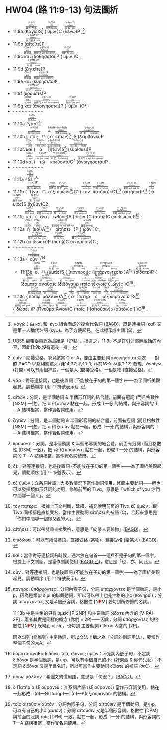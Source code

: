 # HW04 (路 11:9-13) 句法圖析



- 11:9a (<RUBY><ruby><ruby>Κἀγὼ<rt>我也 And I</rt></ruby><rt><a href='https://bible.fhl.net/new/s.php?N=0&k=02504&m='>κἀγώ</a></rt></ruby><rt>P-1NS</rt></RUBY>)S[^1] (<RUBY><ruby><ruby>ὑμῖν<rt>你們 to you</rt></ruby><rt><a href='https://bible.fhl.net/new/s.php?N=0&k=04771&m='>σύ</a></rt></ruby><rt>P-2DP</rt></RUBY>)C (<RUBY><ruby><ruby><span class='verb'>λέγω</span><rt>告訴 say</rt></ruby><rt><a href='https://bible.fhl.net/new/s.php?N=0&k=03004&m='>λέγω</a></rt></ruby><rt>V-PAI-1S</rt></RUBY>)P <span class='punctuation'>,</span>[^2] 
- 11:9b (<RUBY><ruby><ruby><span class='verb'>αἰτεῖτε</span><rt>你們祈求 ask</rt></ruby><rt><a href='https://bible.fhl.net/new/s.php?N=0&k=00154&m='>αἰτέω</a></rt></ruby><rt>V-PAM-2P</rt></RUBY>)P 
- 11:9c <RUBY><ruby><ruby>καὶ<rt>就 and</rt></ruby><rt><a href='https://bible.fhl.net/new/s.php?N=0&k=02532&m='>καί</a></rt></ruby><rt>CONJ</rt></RUBY> (<RUBY><ruby><ruby><span class='verb'>δοθήσεται</span><rt>會給 it will be given</rt></ruby><rt><a href='https://bible.fhl.net/new/s.php?N=0&k=01325&m='>δίδωμι</a></rt></ruby><rt>V-FPI-3S</rt></RUBY>)P (<RUBY><ruby><ruby>ὑμῖν<rt>你們 to you</rt></ruby><rt><a href='https://bible.fhl.net/new/s.php?N=0&k=04771&m='>σύ</a></rt></ruby><rt>P-2DP</rt></RUBY>)C <span class='punctuation'>,</span> 
- 11:9d (<RUBY><ruby><ruby><span class='verb'>ζητεῖτε</span><rt>尋找 seek</rt></ruby><rt><a href='https://bible.fhl.net/new/s.php?N=0&k=02212&m='>ζητέω</a></rt></ruby><rt>V-PAM-2P</rt></RUBY>)P 
- 11:9e <RUBY><ruby><ruby>καὶ<rt>就 and</rt></ruby><rt><a href='https://bible.fhl.net/new/s.php?N=0&k=02532&m='>καί</a></rt></ruby><rt>CONJ</rt></RUBY> (<RUBY><ruby><ruby><span class='verb'>εὑρήσετε</span><rt>會得到 you will find</rt></ruby><rt><a href='https://bible.fhl.net/new/s.php?N=0&k=02147&m='>εὑρίσκω</a></rt></ruby><rt>V-FAI-2P</rt></RUBY>)P <span class='punctuation'>,</span> 
- 11:9f (<RUBY><ruby><ruby><span class='verb'>κρούετε</span><rt>叩門 knock</rt></ruby><rt><a href='https://bible.fhl.net/new/s.php?N=0&k=02925&m='>κρούω</a></rt></ruby><rt>V-PAM-2P</rt></RUBY>)P 
- 11:9g <RUBY><ruby><ruby>καὶ<rt>就 and</rt></ruby><rt><a href='https://bible.fhl.net/new/s.php?N=0&k=02532&m='>καί</a></rt></ruby><rt>CONJ</rt></RUBY> (<RUBY><ruby><ruby><span class='verb'>ἀνοιγήσεται</span><rt>會開門 it will be opened</rt></ruby><rt><a href='https://bible.fhl.net/new/s.php?N=0&k=00455&m='>ἀνοίγω</a></rt></ruby><rt>V-FPI-3S</rt></RUBY>)P (<RUBY><ruby><ruby>ὑμῖν<rt>為你們 to you</rt></ruby><rt><a href='https://bible.fhl.net/new/s.php?N=0&k=04771&m='>σύ</a></rt></ruby><rt>P-2DP</rt></RUBY>)C[^3] <span class='punctuation'>·</span> 
- ⋯⋯⋯⋯⋯⋯⋯
- 11:10a ⸉<RUBY><ruby><ruby>γὰρ<rt>因為 for</rt></ruby><rt><a href='https://bible.fhl.net/new/s.php?N=0&k=01063&m='>γάρ</a></rt></ruby><rt>CONJ</rt></RUBY>⸊[^4]
- 11:10b [<RUBY><ruby><ruby>πᾶς<rt>凡 Everyone</rt></ruby><rt><a href='https://bible.fhl.net/new/s.php?N=0&k=03956&m='>πᾶς</a></rt></ruby><rt>A-NSM</rt></RUBY> ⸉⸊ (<RUBY><ruby><ruby>ὁ<rt>- -</rt></ruby><rt><a href='https://bible.fhl.net/new/s.php?N=0&k=03588&m='>ὀ</a></rt></ruby><rt>T-NSM</rt></RUBY> <RUBY><ruby><ruby><span class='ptc'>αἰτῶν</span><rt>祈求 asking</rt></ruby><rt><a href='https://bible.fhl.net/new/s.php?N=0&k=00154&m='>αἰτέω</a></rt></ruby><rt>V-PAP-NSM</rt></RUBY>)[^5] ]S (<RUBY><ruby><ruby><span class='verb'>λαμβάνει</span><rt>得到 receives</rt></ruby><rt><a href='https://bible.fhl.net/new/s.php?N=0&k=02983&m='>λαμβάνω</a></rt></ruby><rt>V-PAI-3S</rt></RUBY>)P 
- 11:10c <RUBY><ruby><ruby>καὶ<rt>- and</rt></ruby><rt><a href='https://bible.fhl.net/new/s.php?N=0&k=02532&m='>καί</a></rt></ruby><rt>CONJ</rt></RUBY> (<RUBY><ruby><ruby>ὁ<rt>- the [one]</rt></ruby><rt><a href='https://bible.fhl.net/new/s.php?N=0&k=03588&m='>ὀ</a></rt></ruby><rt>T-NSM</rt></RUBY> <RUBY><ruby><ruby><span class='ptc'>ζητῶν</span><rt>尋找 seeking</rt></ruby><rt><a href='https://bible.fhl.net/new/s.php?N=0&k=02212&m='>ζητέω</a></rt></ruby><rt>V-PAP-NSM</rt></RUBY>)S[^6] (<RUBY><ruby><ruby><span class='verb'>εὑρίσκει</span><rt>找到 finds</rt></ruby><rt><a href='https://bible.fhl.net/new/s.php?N=0&k=02147&m='>εὑρίσκω</a></rt></ruby><rt>V-PAI-3S</rt></RUBY>)P 
- 11:10d <RUBY><ruby><ruby>καὶ<rt>- and</rt></ruby><rt><a href='https://bible.fhl.net/new/s.php?N=0&k=02532&m='>καί</a></rt></ruby><rt>CONJ</rt></RUBY> (<RUBY><ruby><ruby>τῷ<rt>- to the [one]</rt></ruby><rt><a href='https://bible.fhl.net/new/s.php?N=0&k=03588&m='>ὀ</a></rt></ruby><rt>T-DSM</rt></RUBY> <RUBY><ruby><ruby><span class='ptc'>κρούοντι</span><rt>叩門 knocking</rt></ruby><rt><a href='https://bible.fhl.net/new/s.php?N=0&k=02925&m='>κρούω</a></rt></ruby><rt>V-PAP-DSM</rt></RUBY>)C[^7] (<RUBY><ruby><ruby><span class='verb'>ἀνοιγήσεται</span><rt>會開門 it will be opened</rt></ruby><rt><a href='https://bible.fhl.net/new/s.php?N=0&k=00455&m='>ἀνοίγω</a></rt></ruby><rt>V-FPI-3S</rt></RUBY>)P <span class='punctuation'>.</span> 
- ⋯⋯⋯⋯⋯⋯⋯
- 11:11a ⸉<RUBY><ruby><ruby>δὲ<rt>- now</rt></ruby><rt><a href='https://bible.fhl.net/new/s.php?N=0&k=01161&m='>δέ</a></rt></ruby><rt>CONJ</rt></RUBY>⸊[^8]
- 11:11b (<RUBY><ruby><ruby>Τίνα<rt>哪一個 Which</rt></ruby><rt><a href='https://bible.fhl.net/new/s.php?N=0&k=05101&m='>τίς</a></rt></ruby><rt>I-ASM</rt></RUBY> ⸉⸊ ‹<RUBY><ruby><ruby>ἐξ<rt>中間 of</rt></ruby><rt><a href='https://bible.fhl.net/new/s.php?N=0&k=01537&m='>ἐκ</a></rt></ruby><rt>PREP</rt></RUBY> <RUBY><ruby><ruby>ὑμῶν<rt>你們 you</rt></ruby><rt><a href='https://bible.fhl.net/new/s.php?N=0&k=04771&m='>σύ</a></rt></ruby><rt>P-2GP</rt></RUBY>›[^9])C1 (<RUBY><ruby><ruby>τὸν<rt>- who [is]</rt></ruby><rt><a href='https://bible.fhl.net/new/s.php?N=0&k=03588&m='>ὀ</a></rt></ruby><rt>T-ASM</rt></RUBY> <RUBY><ruby><ruby>πατέρα<rt>父親 a father</rt></ruby><rt><a href='https://bible.fhl.net/new/s.php?N=0&k=03962&m='>πατήρ</a></rt></ruby><rt>N-ASM</rt></RUBY>)=C1[^10] (<RUBY><ruby><ruby><span class='verb'>αἰτήσει</span><rt>要求 will ask for</rt></ruby><rt><a href='https://bible.fhl.net/new/s.php?N=0&k=00154&m='>αἰτέω</a></rt></ruby><rt>V-FAI-3S</rt></RUBY>)P[^11] (<RUBY><ruby><ruby>ὁ<rt>- the</rt></ruby><rt><a href='https://bible.fhl.net/new/s.php?N=0&k=03588&m='>ὀ</a></rt></ruby><rt>T-NSM</rt></RUBY> <RUBY><ruby><ruby>υἱὸς<rt>兒子 son</rt></ruby><rt><a href='https://bible.fhl.net/new/s.php?N=0&k=05207&m='>υἱός</a></rt></ruby><rt>N-NSM</rt></RUBY>)S (<RUBY><ruby><ruby>ἰχθύν<rt>魚 a fish</rt></ruby><rt><a href='https://bible.fhl.net/new/s.php?N=0&k=02486&m='>ἰχθύς</a></rt></ruby><rt>N-ASM</rt></RUBY>)C2 <span class='punctuation'>,</span> 
- 11:11c <RUBY><ruby><ruby>καὶ<rt>反而 and</rt></ruby><rt><a href='https://bible.fhl.net/new/s.php?N=0&k=02532&m='>καί</a></rt></ruby><rt>CONJ</rt></RUBY> (<RUBY><ruby><ruby>ἀντὶ<rt>拿當 instead of</rt></ruby><rt><a href='https://bible.fhl.net/new/s.php?N=0&k=00473&m='>ἀντί</a></rt></ruby><rt>PREP</rt></RUBY> <RUBY><ruby><ruby>ἰχθύος<rt>魚 a fish</rt></ruby><rt><a href='https://bible.fhl.net/new/s.php?N=0&k=02486&m='>ἰχθύς</a></rt></ruby><rt>N-GSM</rt></RUBY>)A (<RUBY><ruby><ruby>ὄφιν<rt>蛇 a serpent</rt></ruby><rt><a href='https://bible.fhl.net/new/s.php?N=0&k=03789&m='>ὄφις</a></rt></ruby><rt>N-ASM</rt></RUBY>)C (<RUBY><ruby><ruby>αὐτῷ<rt>他 to him</rt></ruby><rt><a href='https://bible.fhl.net/new/s.php?N=0&k=00846&m='>αὐτός</a></rt></ruby><rt>P-DSM</rt></RUBY>)C (<RUBY><ruby><ruby><span class='verb'>ἐπιδώσει</span><rt>會給 will he give?</rt></ruby><rt><a href='https://bible.fhl.net/new/s.php?N=0&k=01929&m='>ἐπιδίδωμι</a></rt></ruby><rt>V-FAI-3S</rt></RUBY>)P[^12] <span class='punctuation'>;</span> 
- 11:12a <RUBY><ruby><ruby>ἢ<rt>或 Or</rt></ruby><rt><a href='https://bible.fhl.net/new/s.php?N=0&k=02228&m='>ἤ</a></rt></ruby><rt>CONJ</rt></RUBY> (<RUBY><ruby><ruby>καὶ<rt>- also</rt></ruby><rt><a href='https://bible.fhl.net/new/s.php?N=0&k=02532&m='>καί</a></rt></ruby><rt>CONJ</rt></RUBY>)A[^13] (<RUBY><ruby><ruby><span class='verb'>αἰτήσει</span><rt>要求 [if] he will ask for</rt></ruby><rt><a href='https://bible.fhl.net/new/s.php?N=0&k=00154&m='>αἰτέω</a></rt></ruby><rt>V-FAI-3S</rt></RUBY>)P (<RUBY><ruby><ruby>ᾠόν<rt>雞蛋 an egg</rt></ruby><rt><a href='https://bible.fhl.net/new/s.php?N=0&k=05609&m='>ᾠόν</a></rt></ruby><rt>N-ASN</rt></RUBY>)C <span class='punctuation'>,</span> 
- 11:12b (<RUBY><ruby><ruby><span class='verb'>ἐπιδώσει</span><rt>會給 will he give</rt></ruby><rt><a href='https://bible.fhl.net/new/s.php?N=0&k=01929&m='>ἐπιδίδωμι</a></rt></ruby><rt>V-FAI-3S</rt></RUBY>)P (<RUBY><ruby><ruby>αὐτῷ<rt>他 to him</rt></ruby><rt><a href='https://bible.fhl.net/new/s.php?N=0&k=00846&m='>αὐτός</a></rt></ruby><rt>P-DSM</rt></RUBY>)C (<RUBY><ruby><ruby>σκορπίον<rt>蠍子 a scorpion?</rt></ruby><rt><a href='https://bible.fhl.net/new/s.php?N=0&k=04651&m='>σκορπίος</a></rt></ruby><rt>N-ASM</rt></RUBY>)C <span class='punctuation'>;</span> 
- ⋯⋯⋯⋯⋯⋯⋯
- 11:13a ⸉<RUBY><ruby><ruby>οὖν<rt>- therefore</rt></ruby><rt><a href='https://bible.fhl.net/new/s.php?N=0&k=03767&m='>οὖν</a></rt></ruby><rt>CONJ</rt></RUBY>⸊[^14]
	- 11:13b <RUBY><ruby><ruby>εἰ<rt>雖然 If</rt></ruby><rt><a href='https://bible.fhl.net/new/s.php?N=0&k=01487&m='>εἰ</a></rt></ruby><rt>CONJ</rt></RUBY> ⸉⸊ {<RUBY><ruby><ruby>ὑμεῖς<rt>你們 you</rt></ruby><rt><a href='https://bible.fhl.net/new/s.php?N=0&k=04771&m='>σύ</a></rt></ruby><rt>P-2NP</rt></RUBY>}S { (<RUBY><ruby><ruby>πονηροὶ<rt>惡 evil</rt></ruby><rt><a href='https://bible.fhl.net/new/s.php?N=0&k=04190&m='>πονηρός</a></rt></ruby><rt>A-NPM</rt></RUBY>)c (<RUBY><ruby><ruby><span class='ptc'>ὑπάρχοντες</span><rt>作為 being</rt></ruby><rt><a href='https://bible.fhl.net/new/s.php?N=0&k=05225&m='>ὑπάρχω</a></rt></ruby><rt>V-PAP-NPM</rt></RUBY>)p }A[^15] {<RUBY><ruby><ruby><span class='verb'>οἴδατε</span><rt>知道 know</rt></ruby><rt><a href='https://bible.fhl.net/new/s.php?N=0&k=3608&m='>ὁράω</a>a</rt></ruby><rt>V-RAI-2P</rt></RUBY>}P { (<RUBY><ruby><ruby>δόματα<rt>東西 gifts</rt></ruby><rt><a href='https://bible.fhl.net/new/s.php?N=0&k=01390&m='>δόμα</a></rt></ruby><rt>N-APN</rt></RUBY> <RUBY><ruby><ruby>ἀγαθὰ<rt>好 good</rt></ruby><rt><a href='https://bible.fhl.net/new/s.php?N=0&k=00018&m='>ἀγαθός</a></rt></ruby><rt>A-APN</rt></RUBY>)c (<RUBY><ruby><ruby><span class='inf'>διδόναι</span><rt>給 to give</rt></ruby><rt><a href='https://bible.fhl.net/new/s.php?N=0&k=01325&m='>δίδωμι</a></rt></ruby><rt>V-PAN</rt></RUBY>)p (<RUBY><ruby><ruby>τοῖς<rt>- to the</rt></ruby><rt><a href='https://bible.fhl.net/new/s.php?N=0&k=03588&m='>ὀ</a></rt></ruby><rt>T-DPN</rt></RUBY> <RUBY><ruby><ruby>τέκνοις<rt>兒女 children</rt></ruby><rt><a href='https://bible.fhl.net/new/s.php?N=0&k=05043&m='>τέκνον</a></rt></ruby><rt>N-DPN</rt></RUBY> <RUBY><ruby><ruby>ὑμῶν<rt>你們 of you</rt></ruby><rt><a href='https://bible.fhl.net/new/s.php?N=0&k=04771&m='>σύ</a></rt></ruby><rt>P-2GP</rt></RUBY>)c }C[^16] <span class='punctuation'>,</span> 
- 11:13c {<RUBY><ruby><ruby>πόσῳ<rt>多 how much</rt></ruby><rt><a href='https://bible.fhl.net/new/s.php?N=0&k=04214&m='>πόσος</a></rt></ruby><rt>Q-DSN</rt></RUBY> <RUBY><ruby><ruby>μᾶλλον<rt>更 more</rt></ruby><rt><a href='https://bible.fhl.net/new/s.php?N=0&k=03123&m='>μᾶλλον</a></rt></ruby><rt>ADV</rt></RUBY>}A[^17] {<RUBY><ruby><ruby>ὁ<rt>- the</rt></ruby><rt><a href='https://bible.fhl.net/new/s.php?N=0&k=03588&m='>ὀ</a></rt></ruby><rt>T-NSM</rt></RUBY> <RUBY><ruby><ruby>Πατὴρ<rt>父 Father</rt></ruby><rt><a href='https://bible.fhl.net/new/s.php?N=0&k=03962&m='>πατήρ</a></rt></ruby><rt>N-NSM</rt></RUBY> <RUBY><ruby><ruby>ὁ<rt>- who [is]</rt></ruby><rt><a href='https://bible.fhl.net/new/s.php?N=0&k=03588&m='>ὀ</a></rt></ruby><rt>T-NSM</rt></RUBY> ‹<RUBY><ruby><ruby>ἐξ<rt>- in</rt></ruby><rt><a href='https://bible.fhl.net/new/s.php?N=0&k=01537&m='>ἐκ</a></rt></ruby><rt>PREP</rt></RUBY> <RUBY><ruby><ruby>οὐρανοῦ<rt>天上 heaven</rt></ruby><rt><a href='https://bible.fhl.net/new/s.php?N=0&k=03772&m='>οὐρανός</a></rt></ruby><rt>N-GSM</rt></RUBY>› }S[^18] {<RUBY><ruby><ruby><span class='verb'>δώσει</span><rt>會賜給 will give</rt></ruby><rt><a href='https://bible.fhl.net/new/s.php?N=0&k=01325&m='>δίδωμι</a></rt></ruby><rt>V-FAI-3S</rt></RUBY>}P {<RUBY><ruby><ruby>Πνεῦμα<rt>靈 [the] Spirit</rt></ruby><rt><a href='https://bible.fhl.net/new/s.php?N=0&k=04151&m='>πνεῦμα</a></rt></ruby><rt>N-ASN</rt></RUBY> <RUBY><ruby><ruby>Ἅγιον<rt>聖 Holy</rt></ruby><rt><a href='https://bible.fhl.net/new/s.php?N=0&k=00040&m='>ἅγιος</a></rt></ruby><rt>A-ASN</rt></RUBY>}C {<RUBY><ruby><ruby>τοῖς<rt>- to those</rt></ruby><rt><a href='https://bible.fhl.net/new/s.php?N=0&k=03588&m='>ὀ</a></rt></ruby><rt>T-DPM</rt></RUBY> [ (<RUBY><ruby><ruby><span class='ptc'>αἰτοῦσιν</span><rt>求的人 asking</rt></ruby><rt><a href='https://bible.fhl.net/new/s.php?N=0&k=00154&m='>αἰτέω</a></rt></ruby><rt>V-PAP-DPM</rt></RUBY>)p (<RUBY><ruby><ruby>αὐτόν<rt>他 Him!</rt></ruby><rt><a href='https://bible.fhl.net/new/s.php?N=0&k=00846&m='>αὐτός</a></rt></ruby><rt>P-ASM</rt></RUBY>)c ] }C[^19] <span class='punctuation'>.</span><span class='paragraph'></span>

[^1]:  κἀγώ：由 καὶ 和  ἐγω 組合而成的複合代名詞 ([BAGD](https://bible.fhl.net/new/s.php?N=0&k=02504&m=))，既是連接詞 (καὶ) 又是第一人稱代名詞 (ἐγω)。為了方便起見，在此標示成主語 (S)。

[^2]: UBS5 編輯委員認為這裡是「逗點」。換言之，11:9b 不是在引述耶穌說話的內容，因此11:9b 沒有退後一排。

[^3]: ὑμῖν：間接受格，究竟該當 C or A，要由主要動詞 ἀνοιγήσεται 決定——對照 BAGD 以及相關經文 (徒14:27; 約10:3; 林前16:9; 林後2:12) 發現，ἀνοίγω (打開) 可以有兩個補語，一個是人 (間接受格)、一個是物 (直接受格)。

[^4]: γὰρ：對等連接詞，也是後置詞 (不能放在子句的第一個字)——為了圖析美觀起見，調動順序 (用 ⸉⸊ 符號表示)。 

[^5]: αἰτῶν：分詞，是半個動詞 & 半個形容詞的結合體，前面有冠詞 (而且格數性 [NSM] 一致)，把 ὁ 和 αἰτῶν 黏在一起，形成 T—分 的結構，與形容詞的 T—A 結構相當，當作實名詞使用。

[^6]: ζητῶν：分詞，是半個動詞 & 半個形容詞的結合體，前面有冠詞 (而且格數性 [NSM] 一致)，把 ὁ 和 ζητῶν 黏在一起，形成 T—分 的結構，與形容詞的 T—A 結構相當，當作實名詞使用。

[^7]: κρούοντι：分詞，是半個動詞 & 半個形容詞的結合體，前面有冠詞 (而且格數性 [DSM] 一致)，把 τῷ 和 κρούοντι 黏在一起，形成 T—分 的結構，與形容詞的 T—A 結構相當，當作實名詞使用。

[^8]: δὲ：對等連接詞，也是後置詞 (不能放在子句的第一個字)——為了圖析美觀起見，調動順序 (用 ⸉⸊ 符號表示)。 

[^9]: ἐξ ὑμῶν：介系詞片語，大多數情況下當作副詞使用，修飾主要動詞——但也可以發揮類似形容詞的功用，修飾前面的 Τίνα，意思是「which of you 你們中間哪一個人」。

[^10]: τὸν πατέρα：根據上下文判斷，延續、補充說明前面的 Τίνα ἐξ ὑμῶν，跟 Τίνα 同樣都是直接受格，當作主要動詞 αἰτήσει 的補語 (C)，合起來意思是「你們中間哪一個做父親的人」。

[^11]: αἰτήσει：可以帶雙重直接受格，意思是「向某人要某物」([BAGD](https://bible.fhl.net/new/s.php?N=0&k=00154&m=))。

[^12]: ἐπιδώσει：可以有兩個補語，直接受格 (某物)、建接受格 (給某人) ([BAGD](https://bible.fhl.net/new/s.php?N=0&k=01929&m=))。

[^13]: καὶ：當作對等連接詞的時候，通常放在句首——這裡不是子句的第一個字，根據上下文判斷，是當作副詞使用 ([BAGD 乙](https://bible.fhl.net/new/s.php?N=0&k=02532&m=))，意思是「也，亦，同此」。

[^14]:  οὖν：對等連接詞，也是後置詞 (不能放在子句的第一個字)——為了圖析美觀起見，調動順序 (用 ⸉⸊ 符號表示)。 

[^15]: πονηροὶ ὑπάρχοντες：分詞內嵌子句，分詞 ὑπάρχοντες 是半個動詞，是小p，因為是類似 εἰμί 的聯繫動詞，所以可以帶上也是主格的小c (πονηροὶ)；分詞 ὑπάρχοντες 又是半個形容詞，格數性 [N<strong><font color='red'>P</font></strong>M] 要勾到所修飾的名詞。<br><br>11:13b 中是主格的只有 ὑμεῖς [P-2NP] 和主要動詞 οἴδατε 內含的 [V-RAI-2P]，兩者其實是同樣的概念 (你們 = 2P)——因此，分詞 ὑπάρχοντες 的格數性 [N<strong><font color='red'>P</font></strong>M] 既勾到 ὑμεῖς，也勾到 主要動詞 οἴδατε 內含的 [2P]。<br><br>因為勾到 (修飾到) 主要動詞，所以文法上稱之為『分詞的副詞用法』，要當作整個子句的大A。

[^16]: δόματα ἀγαθὰ διδόναι τοῖς τέκνοις ὑμῶν：不定詞內嵌子句，不定詞 διδόναι 是半個動詞，是小p，可以有兩個自己的小c (好東西 & 你們兒女)；不定詞 διδόναι 又是半個名詞，所以可當作主要動詞 οἴδατε 的補語 (大C)。

[^17]: πόσῳ μᾶλλον：希臘文的慣用語，意思是「何況？」（[BAGD](https://bible.fhl.net/new/s.php?N=0&k=04214&m=))。

[^18]: ὁ Πατὴρ ὁ ἐξ οὐρανοῦ：介系詞片語 (ἐξ οὐρανοῦ) 當作形容詞使用，黏在一起形成 T(ὁ)—N(Πατὴρ)—T(ὁ)—A(ἐξ οὐρανοῦ) 的結構。

[^19]: τοῖς αἰτοῦσιν αὐτόν：分詞內嵌子句，分詞 αἰτοῦσιν 是半個動詞，是小p，可以有自己的小c (αὐτόν)；分詞 αἰτοῦσιν 又是半個形容詞，格數性 [DPM] 與前面的冠詞 τοῖς [DPM] 一致，黏在一起，形成 T—分 的結構，與形容詞的 T—A 結構相當，當作實名詞使用。
